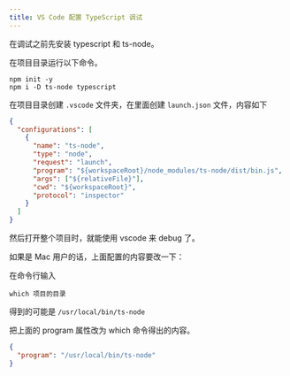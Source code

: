 ```yaml
---
title: VS Code 配置 TypeScript 调试
---
```


在调试之前先安装 typescript 和 ts-node。

在项目目录运行以下命令。

```
npm init -y
npm i -D ts-node typescript
```

在项目目录创建 `.vscode` 文件夹，在里面创建 `launch.json` 文件，内容如下

```json
{
  "configurations": [
    {
      "name": "ts-node",
      "type": "node",
      "request": "launch",
      "program": "${workspaceRoot}/node_modules/ts-node/dist/bin.js",
      "args": ["${relativeFile}"],
      "cwd": "${workspaceRoot}",
      "protocol": "inspector"
    }
  ]
}
```

然后打开整个项目时，就能使用 vscode 来 debug 了。

如果是 Mac 用户的话，上面配置的内容要改一下：

在命令行输入

```
which 项目的目录
```

得到的可能是 `/usr/local/bin/ts-node`

把上面的 program 属性改为 which 命令得出的内容。

```json
{
  "program": "/usr/local/bin/ts-node"
}
```

